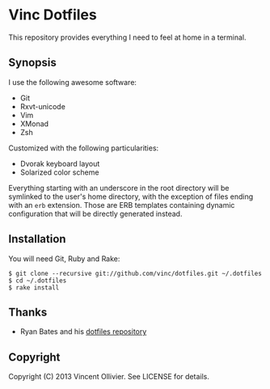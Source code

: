 Vinc Dotfiles
=============

This repository provides everything I need to feel at home in a terminal.


Synopsis
--------

I use the following awesome software:

* Git
* Rxvt-unicode
* Vim
* XMonad
* Zsh

Customized with the following particularities:

* Dvorak keyboard layout
* Solarized color scheme

Everything starting with an underscore in the root directory will be symlinked
to the user's home directory, with the exception of files ending with an `erb`
extension. Those are ERB templates containing dynamic configuration that will
be directly generated instead.


Installation
------------

You will need Git, Ruby and Rake:

    $ git clone --recursive git://github.com/vinc/dotfiles.git ~/.dotfiles
    $ cd ~/.dotfiles
    $ rake install


Thanks
------

* Ryan Bates and his [dotfiles repository](https://github.com/ryanb/dotfiles)


Copyright
---------

Copyright (C) 2013 Vincent Ollivier. See LICENSE for details.
